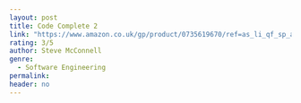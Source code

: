```yaml
---
layout: post
title: Code Complete 2
link: "https://www.amazon.co.uk/gp/product/0735619670/ref=as_li_qf_sp_asin_il_tl?ie=UTF8&camp=1634&creative=6738&creativeASIN=0735619670&linkCode=as2&tag=jussihallilac-21"
rating: 3/5
author: Steve McConnell
genre:
  - Software Engineering
permalink:
header: no
---
```

